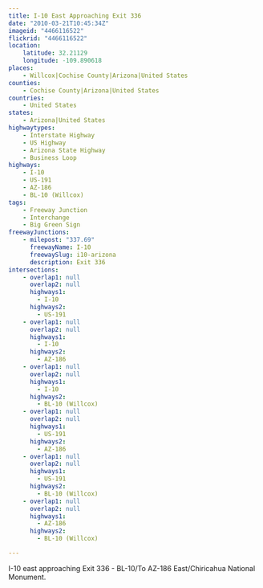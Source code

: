 ```yaml
---
title: I-10 East Approaching Exit 336
date: "2010-03-21T10:45:34Z"
imageid: "4466116522"
flickrid: "4466116522"
location:
    latitude: 32.21129
    longitude: -109.890618
places:
    - Willcox|Cochise County|Arizona|United States
counties:
    - Cochise County|Arizona|United States
countries:
    - United States
states:
    - Arizona|United States
highwaytypes:
    - Interstate Highway
    - US Highway
    - Arizona State Highway
    - Business Loop
highways:
    - I-10
    - US-191
    - AZ-186
    - BL-10 (Willcox)
tags:
    - Freeway Junction
    - Interchange
    - Big Green Sign
freewayJunctions:
    - milepost: "337.69"
      freewayName: I-10
      freewaySlug: i10-arizona
      description: Exit 336
intersections:
    - overlap1: null
      overlap2: null
      highways1:
        - I-10
      highways2:
        - US-191
    - overlap1: null
      overlap2: null
      highways1:
        - I-10
      highways2:
        - AZ-186
    - overlap1: null
      overlap2: null
      highways1:
        - I-10
      highways2:
        - BL-10 (Willcox)
    - overlap1: null
      overlap2: null
      highways1:
        - US-191
      highways2:
        - AZ-186
    - overlap1: null
      overlap2: null
      highways1:
        - US-191
      highways2:
        - BL-10 (Willcox)
    - overlap1: null
      overlap2: null
      highways1:
        - AZ-186
      highways2:
        - BL-10 (Willcox)

---
```

I-10 east approaching Exit 336 - BL-10/To AZ-186 East/Chiricahua National Monument.
